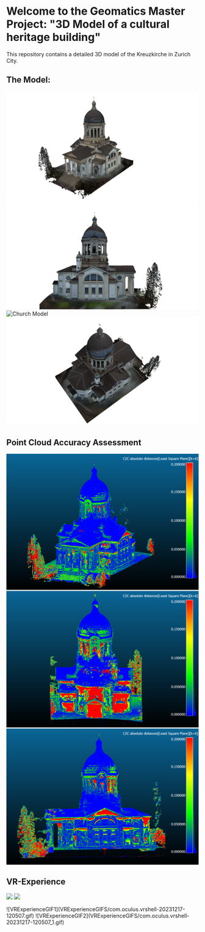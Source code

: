 # Welcome to the Geomatics Master Project: "3D Model of a cultural heritage building" <br>
This repository contains a detailed 3D model of the Kreuzkirche in Zurich City.

## The Model:
![Church Model](ModelScreenshots/Full_MODEL_V10.png)
![Church Model](ModelScreenshots/Full_MODEL_V10_2.png)
![Church Model](ModelScreenshots/Full_MODEL_V10_3.png)
![Church Model](ModelScreenshots/Full_MODEL_V10_4.png)



## Point Cloud Accuracy Assessment 
![CloudToCloudDistance](Cloud-toCloudDistance/Cloud-toCloudDrone-All14.png)
![CloudToCloudDistance Model](Cloud-toCloudDistance/Cloud-toCloudDrone-All8.png)
![CloudToCloudDistance Model](Cloud-toCloudDistance/Cloud-toCloudDrone-All9.png)

## VR-Experience
<p float="left">
  <img src="VRExperienceGIFS/com.oculus.vrshell-20231217-120507.gif" width="100" />
  <img src="URL_to_image2" width="100" /> 
</p>
![VRExperienceGIF1](VRExperienceGIFS/com.oculus.vrshell-20231217-120507.gif) ![VRExperienceGIF2](VRExperienceGIFS/com.oculus.vrshell-20231217-120507_1.gif)
